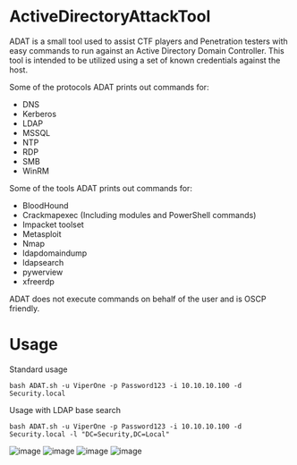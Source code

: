 # ActiveDirectoryAttackTool

ADAT is a small tool used to assist CTF players and Penetration testers with easy commands to run against an Active Directory Domain Controller. This tool is intended to be  utilized using a set of known credentials against the host.

Some of the protocols ADAT prints out commands for:

- DNS
- Kerberos
- LDAP
- MSSQL
- NTP
- RDP
- SMB
- WinRM

Some of the tools ADAT prints out commands for:

- BloodHound
- Crackmapexec (Including modules and PowerShell commands)
- Impacket toolset
- Metasploit
- Nmap
- ldapdomaindump
- ldapsearch
- pywerview
- xfreerdp

ADAT does not execute commands on behalf of the user and is OSCP friendly.

# Usage

Standard usage
```
bash ADAT.sh -u ViperOne -p Password123 -i 10.10.10.100 -d Security.local
```
Usage with LDAP base search
```
bash ADAT.sh -u ViperOne -p Password123 -i 10.10.10.100 -d Security.local -l "DC=Security,DC=Local"
```

![image](https://user-images.githubusercontent.com/68926315/168901209-56e8f0af-7fa6-4683-b8c2-f18222c8ad4d.png)
![image](https://user-images.githubusercontent.com/68926315/168901299-0437f26f-d080-4baa-8173-920d34b08f27.png)
![image](https://user-images.githubusercontent.com/68926315/168901342-c8b8029b-f361-41c8-9173-a0e897921fd4.png)
![image](https://user-images.githubusercontent.com/68926315/168901406-7c8bf42d-2821-4696-92d7-9e09c2d28a64.png)

